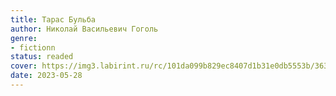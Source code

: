 ```yaml
---
title: Тарас Бульба
author: Николай Васильевич Гоголь
genre:
- fictionn
status: readed
cover: https://img3.labirint.ru/rc/101da099b829ec8407d1b31e0db5553b/363x561q80/books88/878511/cover.jpg?1674887619
date: 2023-05-28
---
```


